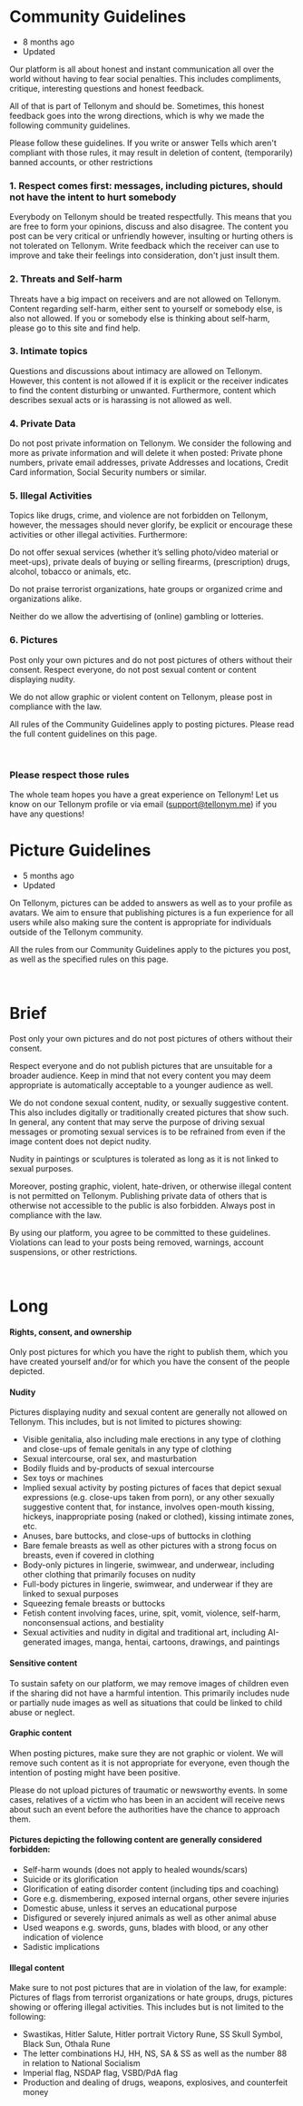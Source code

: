 

Community Guidelines
====================




* 8 months ago
* Updated









Our platform is all about honest and instant communication all over the world without having to fear social penalties. This includes compliments, critique, interesting questions and honest feedback.


All of that is part of Tellonym and should be. Sometimes, this honest feedback goes into the wrong directions, which is why we made the following community guidelines.


Please follow these guidelines. If you write or answer Tells which aren't compliant with those rules, it may result in deletion of content, (temporarily) banned accounts, or other restrictions


### **1\.** **Respect comes first: messages, including pictures, should not have the intent to hurt somebody**


Everybody on Tellonym should be treated respectfully. This means that you are free to form your opinions, discuss and also disagree. The content you post can be very critical or unfriendly however, insulting or hurting others is not tolerated on Tellonym. Write feedback which the receiver can use to improve and take their feelings into consideration, don't just insult them.


### **2\.** **Threats and Self\-harm**


Threats have a big impact on receivers and are not allowed on Tellonym. Content regarding self\-harm, either sent to yourself or somebody else, is also not allowed. If you or somebody else is thinking about self\-harm, please go to this site and find help.


### **3\.** **Intimate topics**


Questions and discussions about intimacy are allowed on Tellonym. However, this content is not allowed if it is explicit or the receiver indicates to find the content disturbing or unwanted. Furthermore, content which describes sexual acts or is harassing is not allowed as well.


### **4\.** **Private Data**


Do not post private information on Tellonym. We consider the following and more as private information and will delete it when posted: Private phone numbers, private email addresses, private Addresses and locations, Credit Card information, Social Security numbers or similar.


### **5\.** **Illegal Activities**


Topics like drugs, crime, and violence are not forbidden on Tellonym, however, the messages should never glorify, be explicit or encourage these activities or other illegal activities. Furthermore:


Do not offer sexual services (whether it’s selling photo/video material or meet\-ups), private deals of buying or selling firearms, (prescription) drugs, alcohol, tobacco or animals, etc.


Do not praise terrorist organizations, hate groups or organized crime and organizations alike.


Neither do we allow the advertising of (online) gambling or lotteries.


### **6\. Pictures**


Post only your own pictures and do not post pictures of others without their consent. Respect everyone, do not post sexual content or content displaying nudity.


We do not allow graphic or violent content on Tellonym, please post in compliance with the law.


All rules of the Community Guidelines apply to posting pictures. Please read the full content guidelines on this page.


 


### **Please respect those rules**


The whole team hopes you have a great experience on Tellonym! Let us know on our Tellonym profile or via email (support@tellonym.me) if you have any questions! 
















Picture Guidelines
==================




* 5 months ago
* Updated







On Tellonym, pictures can be added to answers as well as to your profile as avatars. We aim to ensure that publishing pictures is a fun experience for all users while also making sure the content is appropriate for individuals outside of the Tellonym community.


All the rules from our Community Guidelines apply to the pictures you post, as well as the specified rules on this page.


 


**Brief**
=========


Post only your own pictures and do not post pictures of others without their consent.


Respect everyone and do not publish pictures that are unsuitable for a broader audience. Keep in mind that not every content you may deem appropriate is automatically acceptable to a younger audience as well.


We do not condone sexual content, nudity, or sexually suggestive content. This also includes digitally or traditionally created pictures that show such. In general, any content that may serve the purpose of driving sexual messages or promoting sexual services is to be refrained from even if the image content does not depict nudity.


Nudity in paintings or sculptures is tolerated as long as it is not linked to sexual purposes.


Moreover, posting graphic, violent, hate\-driven, or otherwise illegal content is not permitted on Tellonym. Publishing private data of others that is otherwise not accessible to the public is also forbidden. Always post in compliance with the law.


By using our platform, you agree to be committed to these guidelines. Violations can lead to your posts being removed, warnings, account suspensions, or other restrictions.


 


**Long**
========


#### **Rights, consent, and ownership**


Only post pictures for which you have the right to publish them, which you have created yourself and/or for which you have the consent of the people depicted.


#### **Nudity**


Pictures displaying nudity and sexual content are generally not allowed on Tellonym. This includes, but is not limited to pictures showing:


* Visible genitalia, also including male erections in any type of clothing and close\-ups of female genitals in any type of clothing
* Sexual intercourse, oral sex, and masturbation
* Bodily fluids and by\-products of sexual intercourse
* Sex toys or machines
* Implied sexual activity by posting pictures of faces that depict sexual expressions (e.g. close\-ups taken from porn), or any other sexually suggestive content that, for instance, involves open\-mouth kissing, hickeys, inappropriate posing (naked or clothed), kissing intimate zones, etc.
* Anuses, bare buttocks, and close\-ups of buttocks in clothing
* Bare female breasts as well as other pictures with a strong focus on breasts, even if covered in clothing
* Body\-only pictures in lingerie, swimwear, and underwear, including other clothing that primarily focuses on nudity
* Full\-body pictures in lingerie, swimwear, and underwear if they are linked to sexual purposes
* Squeezing female breasts or buttocks
* Fetish content involving faces, urine, spit, vomit, violence, self\-harm, nonconsensual actions, and bestiality
* Sexual activities and nudity in digital and traditional art, including AI\-generated images, manga, hentai, cartoons, drawings, and paintings


#### **Sensitive content**


To sustain safety on our platform, we may remove images of children even if the sharing did not have a harmful intention. This primarily includes nude or partially nude images as well as situations that could be linked to child abuse or neglect.


#### **Graphic content**


When posting pictures, make sure they are not graphic or violent. We will remove such content as it is not appropriate for everyone, even though the intention of posting might have been positive.


Please do not upload pictures of traumatic or newsworthy events. In some cases, relatives of a victim who has been in an accident will receive news about such an event before the authorities have the chance to approach them.


#### **Pictures depicting the following content are generally considered forbidden:**


* Self\-harm wounds (does not apply to healed wounds/scars)
* Suicide or its glorification
* Glorification of eating disorder content (including tips and coaching)
* Gore e.g. dismembering, exposed internal organs, other severe injuries
* Domestic abuse, unless it serves an educational purpose
* Disfigured or severely injured animals as well as other animal abuse
* Used weapons e.g. swords, guns, blades with blood, or any other indication of violence
* Sadistic implications


#### **Illegal content**


Make sure to not post pictures that are in violation of the law, for example: Pictures of flags from terrorist organizations or hate groups, drugs, pictures showing or offering illegal activities. This includes but is not limited to the following:


* Swastikas, Hitler Salute, Hitler portrait Victory Rune, SS Skull Symbol, Black Sun, Othala Rune
* The letter combinations HJ, HH, NS, SA \& SS as well as the number 88 in relation to National Socialism
* Imperial flag, NSDAP flag, VSBD/PdA flag
* Production and dealing of drugs, weapons, explosives, and counterfeit money












